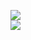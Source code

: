[![](https://img.shields.io/badge/Made%20With-Github%20Spray-lightgrey.svg?style=for-the-badge&logo=github)](https://github.com/Annihil/github-spray#902)  
[![](https://i.imgur.com/2DrTn0Z.gif)](https://github.com/Annihil/github-spray)